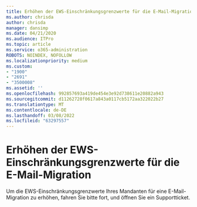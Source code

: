 ```yaml
---
title: Erhöhen der EWS-Einschränkungsgrenzwerte für die E-Mail-Migration
ms.author: chrisda
author: chrisda
manager: dansimp
ms.date: 04/21/2020
ms.audience: ITPro
ms.topic: article
ms.service: o365-administration
ROBOTS: NOINDEX, NOFOLLOW
ms.localizationpriority: medium
ms.custom:
- "1900"
- "2691"
- "3500008"
ms.assetid: ''
ms.openlocfilehash: 992857693a419de454e3e92d738611e20882a943
ms.sourcegitcommit: d11262728f0617a843a0117cb5172aa322022b27
ms.translationtype: MT
ms.contentlocale: de-DE
ms.lasthandoff: 03/08/2022
ms.locfileid: "63297557"
---
```

# <a name="increase-ews-throttling-limits-for-mail-migration"></a>Erhöhen der EWS-Einschränkungsgrenzwerte für die E-Mail-Migration

Um die EWS-Einschränkungsgrenzwerte Ihres Mandanten für eine E-Mail-Migration zu erhöhen, fahren Sie bitte fort, und öffnen Sie ein Supportticket.

